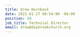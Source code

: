 ```yaml
---
title: Drew Hornback
date: 2021-01-27 08:54:00 -08:00
position: 19
job_title: Technical Director
email: drew@daybreakchurch.org
---
```


